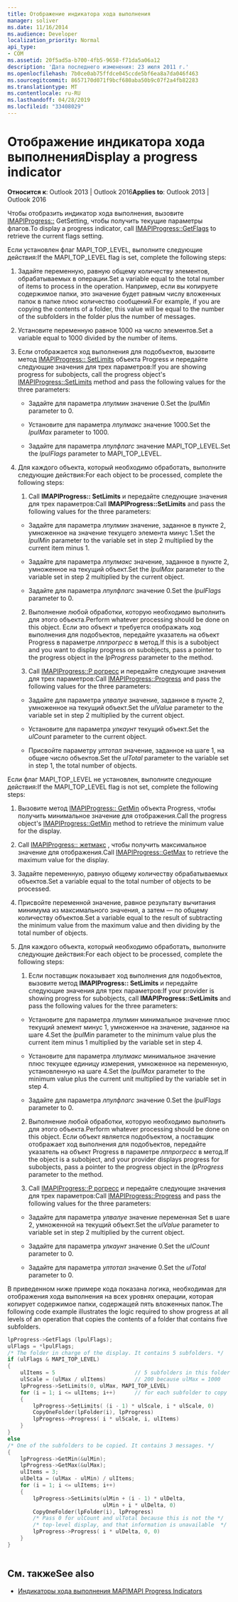 ```yaml
---
title: Отображение индикатора хода выполнения
manager: soliver
ms.date: 11/16/2014
ms.audience: Developer
localization_priority: Normal
api_type:
- COM
ms.assetid: 20f5ad5a-b700-4fb5-9658-f71da5a06a12
description: 'Дата последнего изменения: 23 июля 2011 г.'
ms.openlocfilehash: 7b0ce0ab75ffdce045ccde5bf6ea8a7da046f463
ms.sourcegitcommit: 8657170d071f9bcf680aba50b9c07f2a4fb82283
ms.translationtype: MT
ms.contentlocale: ru-RU
ms.lasthandoff: 04/28/2019
ms.locfileid: "33408029"
---
```

# <a name="display-a-progress-indicator"></a><span data-ttu-id="fbd45-103">Отображение индикатора хода выполнения</span><span class="sxs-lookup"><span data-stu-id="fbd45-103">Display a progress indicator</span></span>
 
<span data-ttu-id="fbd45-104">**Относится к**: Outlook 2013 | Outlook 2016</span><span class="sxs-lookup"><span data-stu-id="fbd45-104">**Applies to**: Outlook 2013 | Outlook 2016</span></span> 
  
<span data-ttu-id="fbd45-105">Чтобы отобразить индикатор хода выполнения, вызовите [IMAPIProgress::](imapiprogress-getflags.md) GetSetting, чтобы получить текущие параметры флагов.</span><span class="sxs-lookup"><span data-stu-id="fbd45-105">To display a progress indicator, call [IMAPIProgress::GetFlags](imapiprogress-getflags.md) to retrieve the current flags setting.</span></span> 
  
<span data-ttu-id="fbd45-106">Если установлен флаг MAPI_TOP_LEVEL, выполните следующие действия:</span><span class="sxs-lookup"><span data-stu-id="fbd45-106">If the MAPI_TOP_LEVEL flag is set, complete the following steps:</span></span>
  
1. <span data-ttu-id="fbd45-107">Задайте переменную, равную общему количеству элементов, обрабатываемых в операции.</span><span class="sxs-lookup"><span data-stu-id="fbd45-107">Set a variable equal to the total number of items to process in the operation.</span></span> <span data-ttu-id="fbd45-108">Например, если вы копируете содержимое папки, это значение будет равным числу вложенных папок в папке плюс количество сообщений.</span><span class="sxs-lookup"><span data-stu-id="fbd45-108">For example, if you are copying the contents of a folder, this value will be equal to the number of the subfolders in the folder plus the number of messages.</span></span> 
    
2. <span data-ttu-id="fbd45-109">Установите переменную равное 1000 на число элементов.</span><span class="sxs-lookup"><span data-stu-id="fbd45-109">Set a variable equal to 1000 divided by the number of items.</span></span> 
    
3. <span data-ttu-id="fbd45-110">Если отображается ход выполнения для подобъектов, вызовите метод [IMAPIProgress:: SetLimits](imapiprogress-setlimits.md) объекта Progress и передайте следующие значения для трех параметров:</span><span class="sxs-lookup"><span data-stu-id="fbd45-110">If you are showing progress for subobjects, call the progress object's [IMAPIProgress::SetLimits](imapiprogress-setlimits.md) method and pass the following values for the three parameters:</span></span> 
    
   - <span data-ttu-id="fbd45-111">Задайте для параметра _лпулмин_ значение 0.</span><span class="sxs-lookup"><span data-stu-id="fbd45-111">Set the  _lpulMin_ parameter to 0.</span></span> 
    
   - <span data-ttu-id="fbd45-112">Установите для параметра _лпулмакс_ значение 1000.</span><span class="sxs-lookup"><span data-stu-id="fbd45-112">Set the  _lpulMax_ parameter to 1000.</span></span> 
    
   - <span data-ttu-id="fbd45-113">Задайте для параметра _лпулфлагс_ значение MAPI_TOP_LEVEL.</span><span class="sxs-lookup"><span data-stu-id="fbd45-113">Set the  _lpulFlags_ parameter to MAPI_TOP_LEVEL.</span></span> 
    
4. <span data-ttu-id="fbd45-114">Для каждого объекта, который необходимо обработать, выполните следующие действия:</span><span class="sxs-lookup"><span data-stu-id="fbd45-114">For each object to be processed, complete the following steps:</span></span>
    
   1. <span data-ttu-id="fbd45-115">Call **IMAPIProgress:: SetLimits** и передайте следующие значения для трех параметров:</span><span class="sxs-lookup"><span data-stu-id="fbd45-115">Call **IMAPIProgress::SetLimits** and pass the following values for the three parameters:</span></span> 
      
     - <span data-ttu-id="fbd45-116">Задайте для параметра _лпулмин_ значение, заданное в пункте 2, умноженное на значение текущего элемента минус 1.</span><span class="sxs-lookup"><span data-stu-id="fbd45-116">Set the  _lpulMin_ parameter to the variable set in step 2 multiplied by the current item minus 1.</span></span> 
      
     - <span data-ttu-id="fbd45-117">Задайте для параметра _лпулмакс_ значение, заданное в пункте 2, умноженное на текущий объект.</span><span class="sxs-lookup"><span data-stu-id="fbd45-117">Set the  _lpulMax_ parameter to the variable set in step 2 multiplied by the current object.</span></span> 
      
     - <span data-ttu-id="fbd45-118">Задайте для параметра _лпулфлагс_ значение 0.</span><span class="sxs-lookup"><span data-stu-id="fbd45-118">Set the  _lpulFlags_ parameter to 0.</span></span> 
      
   2. <span data-ttu-id="fbd45-119">Выполнение любой обработки, которую необходимо выполнить для этого объекта.</span><span class="sxs-lookup"><span data-stu-id="fbd45-119">Perform whatever processing should be done on this object.</span></span> <span data-ttu-id="fbd45-120">Если это объект и требуется отображать ход выполнения для подобъектов, передайте указатель на объект Progress в параметре _лппрогресс_ в метод.</span><span class="sxs-lookup"><span data-stu-id="fbd45-120">If this is a subobject and you want to display progress on subobjects, pass a pointer to the progress object in the  _lpProgress_ parameter to the method.</span></span> 
      
   3. <span data-ttu-id="fbd45-121">Call [IMAPIProgress::P рогресс](imapiprogress-progress.md) и передайте следующие значения для трех параметров:</span><span class="sxs-lookup"><span data-stu-id="fbd45-121">Call [IMAPIProgress::Progress](imapiprogress-progress.md) and pass the following values for the three parameters:</span></span> 
      
     - <span data-ttu-id="fbd45-122">Задайте для параметра _улвалуе_ значение, заданное в пункте 2, умноженное на текущий объект.</span><span class="sxs-lookup"><span data-stu-id="fbd45-122">Set the  _ulValue_ parameter to the variable set in step 2 multiplied by the current object.</span></span> 
      
     - <span data-ttu-id="fbd45-123">Установите для параметра _улкаунт_ текущий объект.</span><span class="sxs-lookup"><span data-stu-id="fbd45-123">Set the  _ulCount_ parameter to the current object.</span></span> 
      
     - <span data-ttu-id="fbd45-124">Присвойте параметру _ултотал_ значение, заданное на шаге 1, на общее число объектов.</span><span class="sxs-lookup"><span data-stu-id="fbd45-124">Set the  _ulTotal_ parameter to the variable set in step 1, the total number of objects.</span></span> 
    
<span data-ttu-id="fbd45-125">Если флаг MAPI_TOP_LEVEL не установлен, выполните следующие действия:</span><span class="sxs-lookup"><span data-stu-id="fbd45-125">If the MAPI_TOP_LEVEL flag is not set, complete the following steps:</span></span>
  
1. <span data-ttu-id="fbd45-126">Вызовите метод [IMAPIProgress:: GetMin](imapiprogress-getmin.md) объекта Progress, чтобы получить минимальное значение для отображения.</span><span class="sxs-lookup"><span data-stu-id="fbd45-126">Call the progress object's [IMAPIProgress::GetMin](imapiprogress-getmin.md) method to retrieve the minimum value for the display.</span></span> 
    
2. <span data-ttu-id="fbd45-127">Call [IMAPIProgress:: жетмакс](imapiprogress-getmax.md) , чтобы получить максимальное значение для отображения.</span><span class="sxs-lookup"><span data-stu-id="fbd45-127">Call [IMAPIProgress::GetMax](imapiprogress-getmax.md) to retrieve the maximum value for the display.</span></span> 
    
3. <span data-ttu-id="fbd45-128">Задайте переменную, равную общему количеству обрабатываемых объектов.</span><span class="sxs-lookup"><span data-stu-id="fbd45-128">Set a variable equal to the total number of objects to be processed.</span></span> 
    
4. <span data-ttu-id="fbd45-129">Присвойте переменной значение, равное результату вычитания минимума из максимального значения, а затем — по общему количеству объектов.</span><span class="sxs-lookup"><span data-stu-id="fbd45-129">Set a variable equal to the result of subtracting the minimum value from the maximum value and then dividing by the total number of objects.</span></span>
    
5. <span data-ttu-id="fbd45-130">Для каждого объекта, который необходимо обработать, выполните следующие действия:</span><span class="sxs-lookup"><span data-stu-id="fbd45-130">For each object to be processed, complete the following steps:</span></span>
    
   1. <span data-ttu-id="fbd45-131">Если поставщик показывает ход выполнения для подобъектов, вызовите метод **IMAPIProgress:: SetLimits** и передайте следующие значения для трех параметров:</span><span class="sxs-lookup"><span data-stu-id="fbd45-131">If your provider is showing progress for subobjects, call **IMAPIProgress::SetLimits** and pass the following values for the three parameters:</span></span> 
      
     - <span data-ttu-id="fbd45-132">Установите для параметра _лпулмин_ минимальное значение плюс текущий элемент минус 1, умноженное на значение, заданное на шаге 4.</span><span class="sxs-lookup"><span data-stu-id="fbd45-132">Set the  _lpulMin_ parameter to the minimum value plus the current item minus 1 multiplied by the variable set in step 4.</span></span> 
      
     - <span data-ttu-id="fbd45-133">Установите для параметра _лпулмакс_ минимальное значение плюс текущее единицу измерения, умноженное на переменную, установленную на шаге 4.</span><span class="sxs-lookup"><span data-stu-id="fbd45-133">Set the  _lpulMax_ parameter to the minimum value plus the current unit multiplied by the variable set in step 4.</span></span> 
      
     - <span data-ttu-id="fbd45-134">Задайте для параметра _лпулфлагс_ значение 0.</span><span class="sxs-lookup"><span data-stu-id="fbd45-134">Set the  _lpulFlags_ parameter to 0.</span></span> 
      
   2. <span data-ttu-id="fbd45-135">Выполнение любой обработки, которую необходимо выполнить для этого объекта.</span><span class="sxs-lookup"><span data-stu-id="fbd45-135">Perform whatever processing should be done on this object.</span></span> <span data-ttu-id="fbd45-136">Если объект является подобъектом, а поставщик отображает ход выполнения для подобъектов, передайте указатель на объект Progress в параметре _лппрогресс_ в метод.</span><span class="sxs-lookup"><span data-stu-id="fbd45-136">If the object is a subobject, and your provider displays progress for subobjects, pass a pointer to the progress object in the  _lpProgress_ parameter to the method.</span></span> 
      
   3. <span data-ttu-id="fbd45-137">Call [IMAPIProgress::P рогресс](imapiprogress-progress.md) и передайте следующие значения для трех параметров:</span><span class="sxs-lookup"><span data-stu-id="fbd45-137">Call [IMAPIProgress::Progress](imapiprogress-progress.md) and pass the following values for the three parameters:</span></span> 
      
     - <span data-ttu-id="fbd45-138">Задайте для параметра _улвалуе_ значение переменная Set в шаге 2, умноженной на текущий объект.</span><span class="sxs-lookup"><span data-stu-id="fbd45-138">Set the  _ulValue_ parameter to variable set in step 2 multiplied by the current object.</span></span> 
      
     - <span data-ttu-id="fbd45-139">Задайте для параметра _улкаунт_ значение 0.</span><span class="sxs-lookup"><span data-stu-id="fbd45-139">Set the  _ulCount_ parameter to 0.</span></span> 
      
     - <span data-ttu-id="fbd45-140">Задайте для параметра _ултотал_ значение 0.</span><span class="sxs-lookup"><span data-stu-id="fbd45-140">Set the  _ulTotal_ parameter to 0.</span></span> 
    
<span data-ttu-id="fbd45-141">В приведенном ниже примере кода показана логика, необходимая для отображения хода выполнения на всех уровнях операции, которая копирует содержимое папки, содержащей пять вложенных папок.</span><span class="sxs-lookup"><span data-stu-id="fbd45-141">The following code example illustrates the logic required to show progress at all levels of an operation that copies the contents of a folder that contains five subfolders.</span></span> 
  
```cpp
lpProgress->GetFlags (lpulFlags);
ulFlags = *lpulFlags;
/* The folder in charge of the display. It contains 5 subfolders. */
if (ulFlags & MAPI_TOP_LEVEL)
{
    ulItems = 5                         // 5 subfolders in this folder
    ulScale = (ulMax / ulItems)         // 200 because ulMax = 1000
    lpProgress->SetLimits(0, ulMax, MAPI_TOP_LEVEL)
    for (i = 1; i <= ulItems; i++)      // for each subfolder to copy
    {
        lpProgress->SetLimits( (i - 1) * ulScale, i * ulScale, 0)
        CopyOneFolder(lpFolder(i), lpProgress)
        lpProgress->Progress( i * ulScale, i, ulItems)
    }
}
else
/* One of the subfolders to be copied. It contains 3 messages. */
{
    lpProgress->GetMin(&ulMin);
    lpProgress->GetMax(&ulMax);
    ulItems = 3;
    ulDelta = (ulMax - ulMin) / ulItems;
    for (i = 1; i <= ulItems; i++)
    {
        lpProgress->SetLimits(ulMin + (i - 1) * ulDelta,
                              ulMin + i * ulDelta, 0)
        CopyOneFolder(lpFolder(i), lpProgress)
        /* Pass 0 for ulCount and ulTotal because this is not the */
        /* top-level display, and that information is unavailable  */
        lpProgress->Progress( i * ulDelta, 0, 0)
    }
}
 
```

## <a name="see-also"></a><span data-ttu-id="fbd45-142">См. также</span><span class="sxs-lookup"><span data-stu-id="fbd45-142">See also</span></span>

- [<span data-ttu-id="fbd45-143">Индикаторы хода выполнения MAPI</span><span class="sxs-lookup"><span data-stu-id="fbd45-143">MAPI Progress Indicators</span></span>](mapi-progress-indicators.md)

